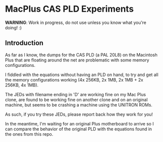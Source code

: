 # MacPlus CAS PLD Experiments

**WARNING**: Work in progress, do not use unless you know what you're doing! :)

## Introduction

As far as I know, the dumps for the CAS PLD (a PAL 20L8) on the Macintosh Plus that are floating around the net are problematic with some memory configurations.

I fiddled with the equations without having an PLD on hand, to try and get all the memory configurations working (4x 256KB, 2x 1MB, 2x 1MB + 2x 256KB, 4x 1MB).

The JEDs with filename ending in 'D' are working fine on my Mac Plus clone, are found to be working fine on another clone and on an original machine, but seems to be crashing a machine using the UNITRON ROMs.

As such, if you try these JEDs, please report back how they work for you!

In the meantime, I'm waiting for an original Plus motherboard to arrive so I can compare the behavior of the original PLD with the equations found in the ones from this repo.
